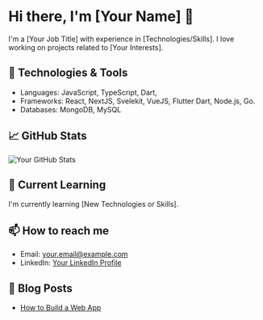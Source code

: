 # Hi there, I'm [Your Name] 👋

I'm a [Your Job Title] with experience in [Technologies/Skills]. I love working on projects related to [Your Interests].

## 🔧 Technologies & Tools
- Languages: JavaScript, TypeScript, Dart,
- Frameworks: React, NextJS, Svelekit, VueJS, Flutter Dart, Node.js, Go.
- Databases: MongoDB, MySQL

## 📈 GitHub Stats
![Your GitHub Stats](https://github-readme-stats.vercel.app/api?username=yourusername&show_icons=true&hide_title=true&count_private=true&theme=radical)

## 🌱 Current Learning
I'm currently learning [New Technologies or Skills].

## 📫 How to reach me
- Email: [your.email@example.com](mailto:your.email@example.com)
- LinkedIn: [Your LinkedIn Profile](https://www.linkedin.com/in/yourprofile)

## 📝 Blog Posts
- [How to Build a Web App](https://yourblog.com/how-to-build-a-web-app)
